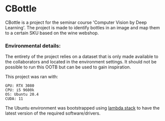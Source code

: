 # CBottle
CBottle is a project for the seminar course 'Computer Vision by Deep Learning'. The project is made to
identify bottles in an image and map them to a certain SKU based on the wine webshop. 

### Environmental details:

The entirety of the project relies on a dataset that is only made available to the collaborators
and located in the environment settings. It should not be possible to run this OOTB but can be used to gain
inspiration.

This project was ran with:

```
GPU: RTX 3080
CPU: i5 9600k
OS: Ubuntu 20.4
CUDA: 11
```

The Ubuntu environment was bootstrapped using [lambda stack](https://lambdalabs.com/lambda-stack-deep-learning-software)
to have the latest version of the required software/drivers.